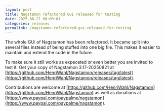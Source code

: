 ```yaml
---
layout: post
title: Nagstamon refactored GUI released for testing
date: 2025-08-21 00:00:01
categories: releases
permalink: /nagstamon-refactored-gui-released-for-testing
---
```


The whole GUI of Nagstamon has been refactored.
It became split into several files instead of being stuffed into one big file.
This makes it easier to maintain and extend the code in the future.

To make sure it still works as expeceted or even better you are invited to test it.
Get your copy of Nagstamon 3.17-20250821 at [https://github.com/HenriWahl/Nagstamon/releases/tag/latest](https://github.com/HenriWahl/Nagstamon/releases/tag/latest).

Contributions are welcome at [https://github.com/HenriWahl/Nagstamon](https://github.com/HenriWahl/Nagstamon) as well as
donations at [https://www.paypal.com/paypalme/nagstamon](https://www.paypal.com/paypalme/nagstamon).

